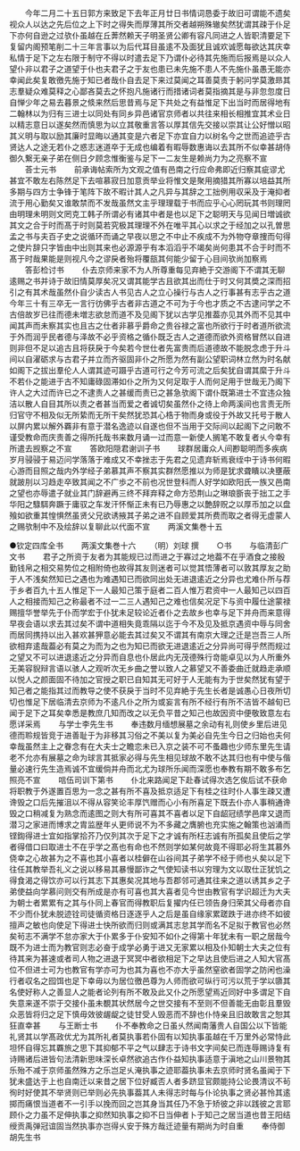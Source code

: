 <!-- { "loadSidebar": true } -->
　　今年二月二十五日郭方来致足下去年正月廿日书情词恳委于故旧可谓能不遗矣视众人以达之先后位之上下时之得失而厚薄其所交者越朔殊辙矣然犹谓其疎于仆足下亦何自逊之过欤仆虽越在丘莾然赖天子明圣贤公卿有容凡同进之人皆职清要足下复留内阁预笔削二十三年言事以为后代耳目虽逺不及面犹且诚欢诚愿每欲达其庆幸私情于足下之左右限于制守不得以时遣去足下乃谓仆必待其先施而后报焉是以众人望仆非以君子之道望于仆也夫君子之于友也患已未先施不患人不先施仆虽愚无能亦幸闻此矣复敢徼先施于知已者哉仆自去足下来过莫闻之耳善莫责于躬问学莫激昻其志羣疑众难莫释之心鄙吝莫去之怀抱凡施诸行而措诸词者莫指摘其是与非忽忽度日自惮少年之易去暮景之倐来然后思昔焉与足下共处之有益惟足下出当时而居得地有二翰林以为归有三进士以同处有同乡异邑诸官京师者以共往来相长相推宜其术业日以精志意日以遂矣然而慎思为以立其敬重言答以厚其信先交接以崇其让公好憎以昭其义明与取以励其廉时显晦以通其变是六者足下亦宜自力以树名今之世而追迹乎古贤达人之途无若仆之惑志迷道卒于无成也编着有暇辱数惠诲以去其所不似幸甚胡侍御久繋无亲子弟在侧日夕顾念惟衡鉴与足下一二友生是赖尚力为之亮察不宣
　　荅士元书
　　前承诲帖索所为文观之值有邑南之行应命弗即近归察其疵谬尤甚宜不敢左右陈然足下去喧慕寂日加意贡举业将惟文是聚用摘猎其所寡以培益其所多期与四方士争锋于笔阵下故不暇计其人之凡异与其辞之工拙例用収采及于淹抑者流于用心勤矣又谁敢禁而不发哉虽然文主乎理理载于书而应乎心心罔玩其书则理罔由明理未明则文罔克工韩子所谓必有诸其中者是也以足下之聪明天与见闻日増诚欲其文之合于时而髙于时则莫若究极其理理不外在唯平其心以求之于经加之以孔曽思孟之书与夫百子史之说循环而诵之早夜以思之不中止不疾成不为外物夺章捜而句得之使片辞只字皆由中出则其来也必源源乎有本滔滔乎不竭矣尚何患其不合于时而不髙于时哉果能是则视凡今之谬戾者殆将覆瓿其何能少留于心目间欤尚加察焉
　　答彭检讨书
　　仆去京师来家不为人所尊重每见弃絶于交游阁下不谓其无聊逺赐之书并诗于故旧情莫厚矣况又谓其能学古且欲其出而仕于时又何其奬之深而招引之有其术哉虽然仆自少读古人书见古人之立心操行与古人之行事甚有志乎古之道今年三十有三卒无一言行彷佛乎古者非古道之不可为于今也才质之不古逮问学之不古倍故岁已往而德未増志欲怠而道不及见阁下犹以古学见推葢亦见其外而不见其中闻其声而未察其实也且古之仕者非慕乎爵命之贵谷禄之富也所欲行于时者道所欲流于外而润乎民者德与泽故不必乎资格之循仆既乏古人之道德而欲外资格冒然以自进则非但不足以追古且将获戾于今矣若今世仕者先富贵而后道德故不能脱念虑于升斗间以自濯砺求与古君子并立而齐驱固非仆之所愿为然有副公望职词林立然为时名献如阁下之拔出羣伦人人谓其迹可蹑乎古道可行之今芳可流之后矣犹自谓其縻于升斗不若仆之能进于古不知庸碌固滞如仆之所为又何足取于人而何足用于世哉无乃阁下许人之大过而许已之不逮责人之甚缓而责已之甚急欤阁下谓仆既第进士不宜违众独洁以散人自目其所以责之者甚当而爱之者诚切矣虽然仆之待上命两溪间也言责无所归官守不相及似无所絷而无所干矣然犹恐其心梏于物而身或役于外故又托号于散人以屏内累以解外覉非有意于潜名逸迹以自遂也但不当用于交际间以起阁下之问敢不谨受教命而庆责善之得所托哉书来数月诵一过而意一新使人搁笔不敢复者乆今幸有所遣去觊察之不宣
　　答欧阳隠君谢训子书
　　球群居庸众人间尠聪明而多疾病岁月骎骎于易迈问学落落于难成又不幸挫志于先君之见遗弃斩焉衰绖中于诗书何暇心游而目照之哉内外学经子弟慕其声不察其实群然愿推以为师是犹求聋瞶以决壅蔽就跛刖以习趋走卒致其闻之不广歩之不前也况世登科而人好学如欧阳氏一族又邑南之望也亦辱遣子就业其门辞避再三终不拜弃释之命方恐荆山之琳琅斵丧于拙工之手华阳之騄駬奔蹶于庸驭之车发汗怀惭正未有已乃辱惠之以艶辞贶之以厚币加之以盘飱如欲重其惶惧然虽贤父兄欲诱掖其子弟之进不自顾爱其所费而取之者得无虚蒙人之赐欤制中不及绘辞以复聊此以代面不宣
　　两溪文集巻十五
　　　　

●钦定四库全书
　　两溪文集巻十六
　　（明）刘球 撰
　　○书
　　与临清彭广文书
　　君子之所资于友者为其能规已过而进之于寡过之地葢不在乎酒食之接殷勤钱帛之相交易势位之相附倚也故得其友则迷者可以觉其悟薄者可以敦其厚友之助于人不浅矣然知已之遇也为难遇知已而欲同出处无进退逺近之分异也尤难仆所与荐于乡者百九十五人惟足下一人最知己策于庭者二百人惟万君资中一人最知己以四百人之相接而知己之称最者不过一二三人遇知己之难也信矣况足下与资中履仕途蒙禄赐擅华誉举先于仆而学宏于仆犹未足较论近者仆之去故乡也幸与足下并舟而来意得早夜会语以求去其过矣不谓中道相失竟乖隔以迄于今不及见及抵京遇资中辱与同舍而居同携持以出入甚欢甚狎意必能去其过矣又不谓其有南京大理之迁是岂吾三人所欲相弃逺哉葢必有莫之为而为之也为知已而欲无进退逺近之分异尚可得乎然而规过之望又不可以进退逺近之分异而自息也仆居此内无茂德殊行竒能卓见以为人所重外无美容貎辩言语以骇人之观听次无乡曲之誉以致人之慕望又不善委曲迁就趋走承顺以悦人之颜面固不待加之官授之职已自知其无可好于人无能有为于世矣然犹有望于知己者之能指其过而教导之使不获戾于当时不见弃絶于先生长者是诚愚心日夜所切切也惟足下居临清去京师为不逺凡仆之所为或妄言有所不经行有所不洁皆不越旬已闻于足下之耳矣幸悉是教庶几知而改之以无负平昔之知己也故因资中便敬致意左右愿详采焉
　　与学士李先生书
　　奉违数月缅想展墓之余动有礼则使乡里后进见德而聆规皆竞于进善耻于为非移其习俗之不美以复为美必自先生今日之归始也夫何幸哉虽然主上之眷念有在大夫士之瞻恋未已入京之装不可不蚤趣也少师东里先生请老不允亦有展墓之命为球言其抵家必得与先生相见球故不敢不达其归也有中使与偕量必速行先生造焉诚不宜缓倘并舟而北尤为球所乐闻而深愿也奉教有期不敢多布乞照亮不宣
　　唁伍司训下第书
　　仆北来路闻足下赴春试得次选乞俟后试不获命将职教于外遂置百思为一念之甚有所不喜及抵京适足下有桂之往时仆人事生疎又遭谗毁之口后先摧沮以不得从容笑论丰厚饩赠而心小有所喜足下既去仆亦人事稍通谗毁之口稍减复为熟念而逺图之则大有所可喜其不喜者以足下自龆冠绩学邑庠又退而潜习之家进而博求之胄监歴年乆更师说不为不多藏之膺腑也充实施之翰策也汹涌而铿鍧得进士宜如指掌拾芥乃仅列其次于足下之才诚有所枉志诚有所孤矣且使后之学者得借口曰取进士不在乎学之髙也有命也不然则学如某何故竟不得耶必将生其慕外侥幸之心故甚为之不喜也其小喜者以桂僻在山谷间其子弟学不经于师也乆矣以足下往任其教举吾礼义之说以移易其暴慢鄙诈之气使知读书以穷理为文以取仕正犹饥之得食渴之得饮亦可以行其志下其惠矣况其地与吾郡邻可通其往来之道以诱其乡之子弟使益向学慕问则交有所成是亦有可喜也其大喜者见今世由教官有学识超迁为大夫为朝士者累累有之其与仆同上春官而得教职后复擢内任已领告身归荣其父母者亦自不少而仆犹未脱迹铨司徒循资格日逐逐乎人之后是虽自缘家累蹉跌于进亦终不如彼擅声之敏也向使足下得进士快所欲而归则或满其志怠其学而名不足拟于教官也必然矣茍志不满学不怠亦家大于仆累多于仆安知不如仆之得第十年犹未有一职之居哉今既不为进士而为教官则志必奋于成学必勇于进又无家累以相及仆知朝士大夫之位有待其来为甚速或者司人物之进退于冥冥中者欲相足下之早达且使后进之人知大官髙位不但进士可为也教官有学亦可为也其为喜也不亦大乎虽然窒欲者固学之防闲也澡行者収名之囮饵也足下幸毋以为居位徼邑尊为人师而欲可纵行可污以荒于学以隳其名使好称人之善显人之能者论列有所不敢及此又仆之所愿望焉近同好中多谓足下自失意来遂不崇于交接仆虽未覩其状然居今之世交接有不至则不但善能无由彰且羣毁众恶皆将归之足下慎毋效彼龌龊之徒甘受人毁恶而不辞也仆恃亲且旧故敢言之恕其狂直幸甚
　　与王断士书
　　仆不奉教命之日虽乆然闻南藩贵人自国公以下皆能礼贤其以学髙政优尤为其所礼者莫执事若仆固有以知执事虽越在千万里外必常恃此坦怀自得忘其覉旅之思下其抑郁不平之气以肆志于诗书文字间矣已而连辱赐诗复有诗赐诸后进皆句法清新思味深长卓然欲追古作仆益知执事适意于滇地之山川景物其乐殆不减于京师虽然殊方之乐岂足乆淹执事之迹耶葢执事未去京师时贤名虽闻于下犹未盛达于上也自南迁以来昔之居下位好臧否人者多跻显官颇能持公论畏清议不茍徇时好使其不举贤则已举则必先执事葢其人未得志时每与仆论执事之贤必甚怜其逺掷而痛恨当道者不一引手以挽而回之岂其身当其任乃不急于矫彼之非以践彼之言耶顾仆之力虽不足伸执事之抑然知执事之抑不日当伸者卜于知己之居当道也昔王阳结绶贡禹弹冠谊固当然执事亦岂得乆安于殊方哉迁迹量有期尚为时自重
　　奉侍御胡先生书
